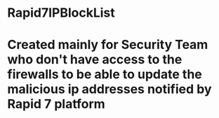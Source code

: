 # Rapid7IPBlockList
# Created mainly for Security Team who don't have access to the firewalls to be able to update the malicious ip addresses notified by Rapid 7 platform 
